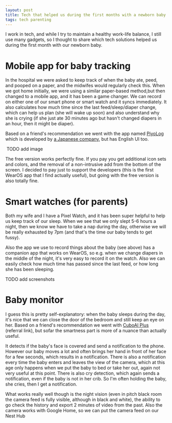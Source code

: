 ```yaml
---
layout: post
title: Tech that helped us during the first months with a newborn baby
tags: tech parenting
---
```


I work in tech, and while I try to maintain a healthy work-life balance, I still use many gadgets, so I thought to share which tech solutions helped us during the first month with our newborn baby.

<!--break-->

# Mobile app for baby tracking

In the hospital we were asked to keep track of when the baby ate, peed, and pooped on a paper, and the midwifes would regularly check this. When we got home initially, we were using a similar paper-based method,but then changed to a mobile app, and it has been a game changer. We can record on either one of our smart phone or smart watch and it syncs immediately. It also calculates how much time since the last feed/sleep/diaper change, which can help us plan (she will wake up soon) and also understand why she is crying (if she just ate 30 minutes ago but hasn't changed diapers in an hour, then it might be diaper).

Based on a friend's recommendation we went with the app named [PiyoLog](https://play.google.com/store/apps/details?id=jp.co.sakabou.piyolog&hl=en&gl=US) which is developed by [a Japanese company](https://www.piyolog.com/index.html), but has English UI too.

![]() TODO add image

The free version works perfectly fine. If you pay you get additional icon sets and colors, and the removal of a non-intrusive add from the bottom of the screen. I decided to pay just to support the developers (this is the first WearOS app that I find actually useful), but going with the free version is also totally fine.

# Smart watches (for parents)

Both my wife and I have a Pixel Watch, and it has been super helpful to help us keep track of our sleep. When we see that we only slept 5-6 hours a night, then we know we have to take a nap during the day, otherwise we will be really exhausted by 7pm (and that's the time our baby tends to get fussy).

Also the app we use to record things about the baby (see above) has a companion app that works on WearOS, so e.g. when we change diapers in the middle of the night, it's very easy to record it on the watch. Also we can easily check how much time has passed since the last feed, or how long she has been sleeping.

TODO add screenshots

# Baby monitor

I guess this is pretty self-explanatory: when the baby sleeps during the day, it's nice that we can close the door of the bedroom and still keep an eye on her. Based on a friend's recommendation we went with [CuboAI Plus](https://refer.getcubo.com/Aq1cEjPW2GIx) (referral link), but sofar the smartness part is more of a nuance than actually useful. 

It detects if the baby's face is covered and send a notification to the phone. However our baby moves a lot and often brings her hand in front of her face for a few seconds, which results in a notification. There is also a notification every time the baby enters and leaves the view of the camera, which at this age only happens when we put the baby to bed or take her out, again not very useful at this point. There is also cry detection, which again sends a notification, even if the baby is not in her crib. So I'm often holding the baby, she cries, then I get a notification.

What works really well though is the night vision (even in pitch black room the camera feed is fully visible, although in black and white), the ability to go check the history and export 2 minutes of video from the past. Also the camera works with Google Home, so we can put the camera feed on our Nest Hub

